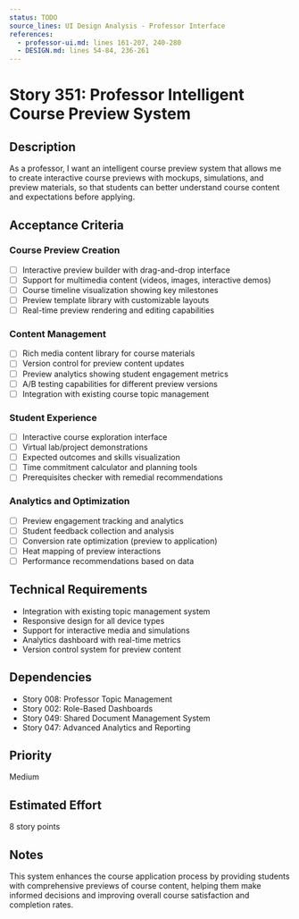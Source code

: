 ```yaml
---
status: TODO
source_lines: UI Design Analysis - Professor Interface
references:
  - professor-ui.md: lines 161-207, 240-280
  - DESIGN.md: lines 54-84, 236-261
---
```


# Story 351: Professor Intelligent Course Preview System

## Description
As a professor, I want an intelligent course preview system that allows me to create interactive course previews with mockups, simulations, and preview materials, so that students can better understand course content and expectations before applying.

## Acceptance Criteria

### Course Preview Creation
- [ ] Interactive preview builder with drag-and-drop interface
- [ ] Support for multimedia content (videos, images, interactive demos)
- [ ] Course timeline visualization showing key milestones
- [ ] Preview template library with customizable layouts
- [ ] Real-time preview rendering and editing capabilities

### Content Management
- [ ] Rich media content library for course materials
- [ ] Version control for preview content updates
- [ ] Preview analytics showing student engagement metrics
- [ ] A/B testing capabilities for different preview versions
- [ ] Integration with existing course topic management

### Student Experience
- [ ] Interactive course exploration interface
- [ ] Virtual lab/project demonstrations
- [ ] Expected outcomes and skills visualization
- [ ] Time commitment calculator and planning tools
- [ ] Prerequisites checker with remedial recommendations

### Analytics and Optimization
- [ ] Preview engagement tracking and analytics
- [ ] Student feedback collection and analysis
- [ ] Conversion rate optimization (preview to application)
- [ ] Heat mapping of preview interactions
- [ ] Performance recommendations based on data

## Technical Requirements
- Integration with existing topic management system
- Responsive design for all device types
- Support for interactive media and simulations
- Analytics dashboard with real-time metrics
- Version control system for preview content

## Dependencies
- Story 008: Professor Topic Management
- Story 002: Role-Based Dashboards
- Story 049: Shared Document Management System
- Story 047: Advanced Analytics and Reporting

## Priority
Medium

## Estimated Effort
8 story points

## Notes
This system enhances the course application process by providing students with comprehensive previews of course content, helping them make informed decisions and improving overall course satisfaction and completion rates.